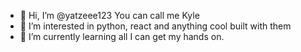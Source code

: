 - 👋 Hi, I’m @yatzeee123 You can call me Kyle
- 👀 I’m interested in python, react and anything cool built with them
- 🌱 I’m currently learning all I can get my hands on.

<!---
yatzeee123/yatzeee123 is a ✨ special ✨ repository because its `README.md` (this file) appears on your GitHub profile.
You can click the Preview link to take a look at your changes.
--->
